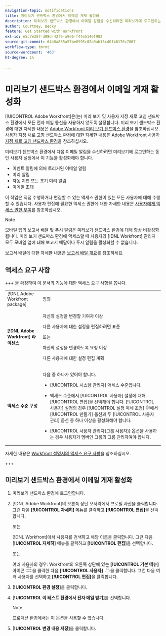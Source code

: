 ```yaml
---
navigation-topic: notifications
title: 미리보기 샌드박스 환경에서 이메일 게재 활성화
description: 미리보기 샌드박스 환경에서 이메일 알림을 수신하려면 미리보기에 로그인하는 동안 사용자 설정에서 이 기능을 활성화해야 합니다.
author: Courtney, Becky
feature: Get Started with Workfront
exl-id: e5c7e387-d08d-42f6-a9e6-f44e514ef902
source-git-commit: 64b8a835a57be8995c82a0ab15c40f46170c7067
workflow-type: tm+mt
source-wordcount: '463'
ht-degree: 1%

---
```


# 미리보기 샌드박스 환경에서 이메일 게재 활성화

[!UICONTROL Adobe Workfront]은(는) 미리 보기 및 사용자 지정 새로 고침 샌드박스 환경에서 모든 전자 메일 통신을 사용하지 않도록 설정합니다. 미리 보기 샌드박스 환경에 대한 자세한 내용은 [Adobe Workfront 미리 보기 샌드박스 환경](../../administration-and-setup/set-up-workfront/workfront-testing-environments/wf-preview-sandbox-environment.md)을 참조하십시오. 사용자 지정 새로 고침 샌드박스 환경에 대한 자세한 내용은 [Adobe Workfront 사용자 지정 새로 고침 샌드박스 환경](../../administration-and-setup/set-up-workfront/workfront-testing-environments/wf-custom-refresh-sandbox-environment.md)을 참조하십시오.

미리보기 샌드박스 환경에서 다음 이메일 알림을 수신하려면 미리보기에 로그인하는 동안 사용자 설정에서 이 기능을 활성화해야 합니다.

* 이벤트 알림에 의해 트리거된 이메일 알림
* 미리 알림
* 자동 지연 또는 조기 미리 알림
* 이메일 초대

이 작업은 직접 수행하거나 편집할 수 있는 액세스 권한이 있는 모든 사용자에 대해 수행할 수 있습니다. 사용자 편집에 필요한 액세스 권한에 대한 자세한 내용은 [사용자에게 액세스 권한 부여](../../administration-and-setup/add-users/configure-and-grant-access/grant-access-other-users.md)를 참조하십시오.

>[!NOTE]
>
>모바일 앱의 보고서 배달 및 푸시 알림은 미리보기 샌드박스 환경에 대해 항상 비활성화됩니다. 미리 보기 샌드박스 환경에 액세스할 때 사용자와 [!DNL Workfront] 관리자 모두 모바일 앱에 대해 보고서 배달이나 푸시 알림을 활성화할 수 없습니다.
>
>보고서 배달에 대한 자세한 내용은 [보고서 배달 개요](../../reports-and-dashboards/reports/creating-and-managing-reports/set-up-report-deliveries.md)를 참조하세요.

## 액세스 요구 사항

+++ 을 확장하여 이 문서의 기능에 대한 액세스 요구 사항을 봅니다.

<table style="table-layout:auto"> 
 <col> 
 </col> 
 <col> 
 </col> 
 <tbody> 
  <tr> 
   <td role="rowheader">[!DNL Adobe Workfront package]</strong></td> 
   <td> <p>임의</p> </td> 
  </tr> 
  <tr> 
   <td role="rowheader"><strong>[!DNL Adobe Workfront] 라이센스</strong></td> 
   <td> 
   <p>자신의 설정을 변경할 기여자 이상</p> <p>다른 사용자에 대한 설정을 편집하려면 표준</p> 
   또는
   <p> 자신의 설정을 변경하도록 요청 이상</p> <p>다른 사용자에 대한 설정 편집 계획</p> </td> 
  </tr> 
  <tr> 
   <td role="rowheader"><strong>액세스 수준 구성</strong></td> 
   <td> <p>다음 중 하나가 있어야 합니다.</p> 
    <ul> 
     <li> <p>[!UICONTROL 시스템 관리자] 액세스 수준입니다.</p> </li> 
     <li> <p>액세스 수준에서 [!UICONTROL 사용자] 설정에 대해 [!UICONTROL 편집]을 선택해야 합니다. [!UICONTROL 사용자] 설정의 경우 [!UICONTROL 설정 미세 조정] <img src="assets/gear-icon-in-access-levels.png">에서 [!UICONTROL 만들기] 옵션과 두 [!UICONTROL 사용자 관리] 옵션 중 하나 이상을 활성화해야 합니다. </li> 
     <li>[!UICONTROL 사용자 관리자(그룹 사용자)] 옵션을 사용하는 경우 사용자가 멤버인 그룹의 그룹 관리자여야 합니다.</li> 
    </ul> </td> 
  </tr> 
 </tbody> 
</table>


자세한 내용은 [Workfront 설명서의 액세스 요구 사항](/help/quicksilver/administration-and-setup/add-users/access-levels-and-object-permissions/access-level-requirements-in-documentation.md)을 참조하십시오.

+++

## 미리보기 샌드박스 환경에서 이메일 게재 활성화

1. 미리보기 샌드박스 환경에 로그인합니다.
1. [!DNL Adobe Workfront]의 오른쪽 상단 모서리에서 프로필 사진을 클릭합니다. 그런 다음 **[!UICONTROL 자세히]** 메뉴를 클릭하고 **[!UICONTROL 편집]**&#x200B;을 선택합니다.

   또는

   [!DNL Workfront]에서 사용자를 검색하고 해당 이름을 클릭합니다. 그런 다음 **[!UICONTROL 자세히]** 메뉴를 클릭하고 **[!UICONTROL 편집]**&#x200B;을 선택합니다.

   또는

   여러 사용자의 경우: Workfront의 오른쪽 상단에 있는 **[!UICONTROL 기본 메뉴]** 아이콘 ![기본 메뉴 아이콘](assets/main-menu-icon.png)을 클릭한 다음 **[!UICONTROL 사용자]** ![사용자 아이콘](assets/users-icon-in-main-menu.png)을 클릭합니다.  그런 다음 여러 사용자를 선택하고 **[!UICONTROL 편집]**&#x200B;을 클릭합니다.

1. **[!UICONTROL 환경 설정]**&#x200B;을 클릭합니다.
1. **[!UICONTROL 이 테스트 환경에서 전자 메일 받기]**&#x200B;를 선택합니다.

   >[!NOTE]
   >
   >프로덕션 환경에서는 이 옵션을 사용할 수 없습니다.

1. **[!UICONTROL 변경 내용 저장]**&#x200B;을 클릭합니다.
